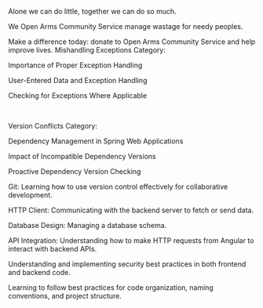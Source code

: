 Alone we can do little, together we can do so much.​

We  Open Arms Community Service manage wastage for needy peoples.​

Make a difference today: donate to Open Arms Community Service and help improve lives.​
Mishandling Exceptions Category:​

Importance of Proper Exception Handling​

User-Entered Data and Exception Handling​

Checking for Exceptions Where Applicable​

​

Version Conflicts Category:​

Dependency Management in Spring Web Applications​

Impact of Incompatible Dependency Versions​

Proactive Dependency Version Checking​

​Git: Learning how to use version control effectively for collaborative development.​

HTTP Client: Communicating with the backend server to fetch or send data.​

Database Design: Managing a database schema.​

API Integration: Understanding how to make HTTP requests from Angular to interact with backend APIs.​

Understanding and implementing security best practices in both frontend and backend code.​

Learning to follow best practices for code organization, naming conventions, and project structure.​
